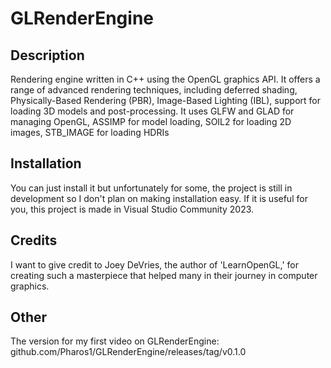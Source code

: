 # GLRenderEngine

## Description
Rendering engine written in C++ using the OpenGL graphics API. It offers a range of advanced rendering techniques,
including deferred shading, Physically-Based Rendering (PBR), Image-Based Lighting (IBL), support for loading 3D
models and post-processing.
It uses GLFW and GLAD for managing OpenGL, ASSIMP for model loading, SOIL2 for loading 2D images, STB_IMAGE for loading HDRIs

## Installation
You can just install it but unfortunately for some, the project is still in development so I don't plan on making
installation easy. If it is useful for you, this project is made in Visual Studio Community 2023.

## Credits
I want to give credit to Joey DeVries, the author of 'LearnOpenGL,' for creating such a masterpiece that helped many in their journey in computer graphics.

## Other
The version for my first video on GLRenderEngine: github.com/Pharos1/GLRenderEngine/releases/tag/v0.1.0